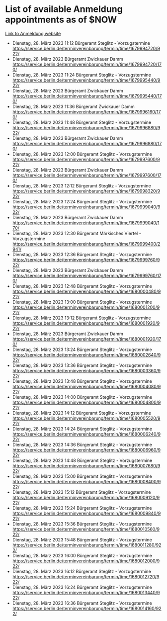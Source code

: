 # List of available Anmeldung appointments as of $NOW
[Link to Anmeldung website](https://service.berlin.de/terminvereinbarung/termin/tag.php?termin=1&anliegen[]=120686&dienstleisterlist=122210,122217,327316,122219,327312,122227,327314,122231,327346,122243,327348,122254,122252,329742,122260,329745,122262,329748,122271,327278,122273,327274,122277,327276,330436,122280,327294,122282,327290,122284,327292,122291,327270,122285,327266,122286,327264,122296,327268,150230,329760,122297,327286,122294,327284,122312,329763,122314,329775,122304,327330,122311,327334,122309,327332,317869,122281,327352,122279,329772,122283,122276,327324,122274,327326,122267,329766,122246,327318,122251,327320,122257,327322,122208,327298,122226,327300&herkunft=http%3A%2F%2Fservice.berlin.de%2Fdienstleistung%2F120686%2F)
- Dienstag, 28. März 2023 11:12 Bürgeramt Steglitz - Vorzugstermine https://service.berlin.de/terminvereinbarung/termin/time/1679994720/922/
- Dienstag, 28. März 2023  Bürgeramt Zwickauer Damm https://service.berlin.de/terminvereinbarung/termin/time/1679994720/170/
- Dienstag, 28. März 2023 11:24 Bürgeramt Steglitz - Vorzugstermine https://service.berlin.de/terminvereinbarung/termin/time/1679995440/922/
- Dienstag, 28. März 2023  Bürgeramt Zwickauer Damm https://service.berlin.de/terminvereinbarung/termin/time/1679995440/170/
- Dienstag, 28. März 2023 11:36 Bürgeramt Zwickauer Damm https://service.berlin.de/terminvereinbarung/termin/time/1679996160/170/
- Dienstag, 28. März 2023 11:48 Bürgeramt Steglitz - Vorzugstermine https://service.berlin.de/terminvereinbarung/termin/time/1679996880/922/
- Dienstag, 28. März 2023  Bürgeramt Zwickauer Damm https://service.berlin.de/terminvereinbarung/termin/time/1679996880/170/
- Dienstag, 28. März 2023 12:00 Bürgeramt Steglitz - Vorzugstermine https://service.berlin.de/terminvereinbarung/termin/time/1679997600/922/
- Dienstag, 28. März 2023  Bürgeramt Zwickauer Damm https://service.berlin.de/terminvereinbarung/termin/time/1679997600/170/
- Dienstag, 28. März 2023 12:12 Bürgeramt Steglitz - Vorzugstermine https://service.berlin.de/terminvereinbarung/termin/time/1679998320/922/
- Dienstag, 28. März 2023 12:24 Bürgeramt Steglitz - Vorzugstermine https://service.berlin.de/terminvereinbarung/termin/time/1679999040/922/
- Dienstag, 28. März 2023  Bürgeramt Zwickauer Damm https://service.berlin.de/terminvereinbarung/termin/time/1679999040/170/
- Dienstag, 28. März 2023 12:30 Bürgeramt Märkisches Viertel - Vorzugstermine https://service.berlin.de/terminvereinbarung/termin/time/1679999400/2941/
- Dienstag, 28. März 2023 12:36 Bürgeramt Steglitz - Vorzugstermine https://service.berlin.de/terminvereinbarung/termin/time/1679999760/922/
- Dienstag, 28. März 2023  Bürgeramt Zwickauer Damm https://service.berlin.de/terminvereinbarung/termin/time/1679999760/170/
- Dienstag, 28. März 2023 12:48 Bürgeramt Steglitz - Vorzugstermine https://service.berlin.de/terminvereinbarung/termin/time/1680000480/922/
- Dienstag, 28. März 2023 13:00 Bürgeramt Steglitz - Vorzugstermine https://service.berlin.de/terminvereinbarung/termin/time/1680001200/922/
- Dienstag, 28. März 2023 13:12 Bürgeramt Steglitz - Vorzugstermine https://service.berlin.de/terminvereinbarung/termin/time/1680001920/922/
- Dienstag, 28. März 2023  Bürgeramt Zwickauer Damm https://service.berlin.de/terminvereinbarung/termin/time/1680001920/170/
- Dienstag, 28. März 2023 13:24 Bürgeramt Steglitz - Vorzugstermine https://service.berlin.de/terminvereinbarung/termin/time/1680002640/922/
- Dienstag, 28. März 2023 13:36 Bürgeramt Steglitz - Vorzugstermine https://service.berlin.de/terminvereinbarung/termin/time/1680003360/922/
- Dienstag, 28. März 2023 13:48 Bürgeramt Steglitz - Vorzugstermine https://service.berlin.de/terminvereinbarung/termin/time/1680004080/922/
- Dienstag, 28. März 2023 14:00 Bürgeramt Steglitz - Vorzugstermine https://service.berlin.de/terminvereinbarung/termin/time/1680004800/922/
- Dienstag, 28. März 2023 14:12 Bürgeramt Steglitz - Vorzugstermine https://service.berlin.de/terminvereinbarung/termin/time/1680005520/922/
- Dienstag, 28. März 2023 14:24 Bürgeramt Steglitz - Vorzugstermine https://service.berlin.de/terminvereinbarung/termin/time/1680006240/922/
- Dienstag, 28. März 2023 14:36 Bürgeramt Steglitz - Vorzugstermine https://service.berlin.de/terminvereinbarung/termin/time/1680006960/922/
- Dienstag, 28. März 2023 14:48 Bürgeramt Steglitz - Vorzugstermine https://service.berlin.de/terminvereinbarung/termin/time/1680007680/922/
- Dienstag, 28. März 2023 15:00 Bürgeramt Steglitz - Vorzugstermine https://service.berlin.de/terminvereinbarung/termin/time/1680008400/922/
- Dienstag, 28. März 2023 15:12 Bürgeramt Steglitz - Vorzugstermine https://service.berlin.de/terminvereinbarung/termin/time/1680009120/922/
- Dienstag, 28. März 2023 15:24 Bürgeramt Steglitz - Vorzugstermine https://service.berlin.de/terminvereinbarung/termin/time/1680009840/922/
- Dienstag, 28. März 2023 15:36 Bürgeramt Steglitz - Vorzugstermine https://service.berlin.de/terminvereinbarung/termin/time/1680010560/922/
- Dienstag, 28. März 2023 15:48 Bürgeramt Steglitz - Vorzugstermine https://service.berlin.de/terminvereinbarung/termin/time/1680011280/922/
- Dienstag, 28. März 2023 16:00 Bürgeramt Steglitz - Vorzugstermine https://service.berlin.de/terminvereinbarung/termin/time/1680012000/922/
- Dienstag, 28. März 2023 16:12 Bürgeramt Steglitz - Vorzugstermine https://service.berlin.de/terminvereinbarung/termin/time/1680012720/922/
- Dienstag, 28. März 2023 16:24 Bürgeramt Steglitz - Vorzugstermine https://service.berlin.de/terminvereinbarung/termin/time/1680013440/922/
- Dienstag, 28. März 2023 16:36 Bürgeramt Steglitz - Vorzugstermine https://service.berlin.de/terminvereinbarung/termin/time/1680014160/922/
